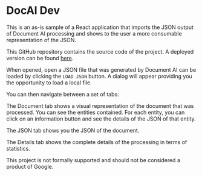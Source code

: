 # DocAI Dev
This is an as-is sample of a React application that imports the JSON output of Document AI processing and shows
to the user a more consumable representation of the JSON.

This GitHub repository contains the source code of the project.  A deployed version can be found [here](https://github.com/kolban-google/docai-dev).

When opened, open a JSON file that was generated by Document AI can be loaded by clicking the `LOAD JSON` button.  A dialog will appear
providing you the opportunity to load a local file.

You can then navigate between a set of tabs:

The Document tab shows a visual representation of the document that was processed.  You can see the entities contained. For each entity, you
can click on an information button and see the details of the JSON of that entity.

The JSON tab shows you the JSON of the document.

The Details tab shows the complete details of the processing in terms of statistics.

This project is not formally supported and should not be considered a product of Google.